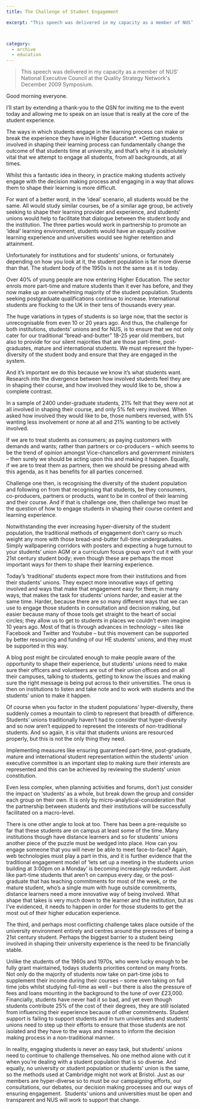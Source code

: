 ```yaml
---
title: The Challenge of Student Engagement

excerpt: "This speech was delivered in my capacity as a member of NUS’ National Executive Council at the Quality Strategy Network's December 2009 Symposium."



category:
  - archive
  - education
---
```


> This speech was delivered in my capacity as a member of NUS’ National Executive Council at the Quality Strategy Network's December 2009 Symposium.

Good morning everyone.

I’ll start by extending a thank-you to the QSN for inviting me to the event today and allowing me to speak on an issue that is really at the core of the student experience.

The ways in which students engage in the learning process can make or break the experience they have in Higher Education*. *Getting students involved in shaping their learning process can fundamentally change the outcome of that students time at university, and that’s why it is absolutely vital that we attempt to engage all students, from all backgrounds, at all times.

Whilst this a fantastic idea in theory, in practice making students actively engage with the decision making process and engaging in a way that allows them to shape their learning is more difficult.

For want of a better word, in the ‘ideal’ scenario, all students would be the same. All would study similar courses, be of a similar age group, be actively seeking to shape their learning provider and experience, and students’ unions would help to facilitate that dialogue between the student body and the institution. The three parties would work in partnership to promote an ‘ideal’ learning environment, students would have an equally positive learning experience and universities would see higher retention and attainment.

Unfortunately for institutions and for students’ unions, or fortunately depending on how you look at it, the student population is far more diverse than that. The student body of the 1950s is not the same as it is today.

Over 40% of young people are now entering Higher Education. The sector enrols more part-time and mature students than it ever has before, and they now make up an overwhelming majority of the student population. Students seeking postgraduate qualifications continue to increase. International students are flocking to the UK in their tens of thousands every year.

The huge variations in types of students is so large now, that the sector is unrecognisable from even 10 or 20 years ago. And thus, the challenge for both institutions, students’ unions and for NUS, is to ensure that we not only cater for our traditional “bread-and-butter” 18-25 year old members, but also to provide for our silent majorities that are those part-time, post-graduates, mature and international students. We must represent the hyper-diversity of the student body and ensure that they are engaged in the system.

And it’s important we do this because we know it’s what students want. Research into the divergence between how involved students feel they are in shaping their course, and how involved they would like to be, show a complete contrast.

In a sample of 2400 under-graduate students, 21% felt that they were not at all involved in shaping their course, and only 5% felt very involved. When asked how involved they would like to be, those numbers reversed, with 5% wanting less involvement or none at all and 21% wanting to be actively involved.

If we are to treat students as consumers; as paying customers with demands and wants; rather than partners or co-producers – which seems to be the trend of opinion amongst Vice-chancellors and government ministers – then surely we should be acting upon this and making it happen. Equally, if we are to treat them as partners, then we should be pressing ahead with this agenda, as it has benefits for all parties concerned.

Challenge one then, is recognising the diversity of the student population and following on from that recognising that students, be they consumers, co-producers, partners or products, want to be in control of their learning and their course. And if that is challenge one, then challenge two must be the question of how to engage students in shaping their course content and learning experience.

Notwithstanding the ever increasing hyper-diversity of the student population, the traditional methods of engagement don’t carry so much weight any more with those bread-and-butter full-time undergraduates. Simply wallpapering corridors with posters and expecting a huge turnout to your students’ union AGM or a curriculum focus group won’t cut it with your 21st century student body; even though these are perhaps the most important ways for them to shape their learning experience.

Today’s ‘traditional’ students expect more from their institutions and from their students’ unions. They expect more innovative ways of getting involved and ways that make that engagement easy for them; in many ways, that makes the task for students’ unions harder, and easier at the same time. Harder, because there are so many different ways that we can use to engage those students in consultation and decision making, but easier because many of those tools get straight to the heart of social circles; they allow us to get to students in places we couldn’t even imagine 10 years ago. Most of that is through advances in technology – sites like Facebook and Twitter and Youtube – but this movement can be supported by better resourcing and funding of our HE students’ unions, and they must be supported in this way.

A blog post might be circulated enough to make people aware of the opportunity to shape their experience, but students’ unions need to make sure their officers and volunteers are out of their union offices and on all their campuses, talking to students, getting to know the issues and making sure the right message is being put across to their universities. The onus is then on institutions to listen and take note and to work with students and the students’ union to make it happen.

Of course when you factor in the student populations’ hyper-diversity, there suddenly comes a mountain to climb to represent that breadth of difference. Students’ unions traditionally haven’t had to consider that hyper-diversity and so now aren’t equipped to represent the interests of non-traditional students. And so again, it is vital that students unions are resourced properly, but this is not the only thing they need.

Implementing measures like ensuring guaranteed part-time, post-graduate, mature and international student representation within the students’ union executive committee is an important step to making sure their interests are represented and this can be achieved by reviewing the students’ union constitution.

Even less complex, when planning activities and forums, don’t just consider the impact on ‘students’ as a whole, but break down the group and consider each group on their own. It is only by micro-analytical-consideration that the partnership between students and their institutions will be successfully facilitated on a macro-level.

There is one other angle to look at too. There has been a pre-requisite so far that these students are on campus at least some of the time. Many institutions though have distance learners and so for students’ unions another piece of the puzzle must be wedged into place. How can you engage someone that you will never be able to meet face-to-face? Again, web technologies must play a part in this, and it is further evidence that the traditional engagement model of ‘lets set up a meeting in the students union building at 3:00pm on a Monday’ is becoming increasingly redundant. Just like part-time students that aren’t on campus every day, or the post-graduate that has teaching commitments for most of the week, or the mature student, who’s a single mum with huge outside commitments, distance learners need a more innovative way of being involved. What shape that takes is very much down to the learner and the institution, but as I’ve evidenced, it needs to happen in order for those students to get the most out of their higher education experience.

The third, and perhaps most conflicting challenge takes place outside of the university environment entirely and centres around the pressures of being a 21st century student. Perhaps the biggest barrier to a student being involved in shaping their university experience is the need to be financially stable.

Unlike the students of the 1960s and 1970s, who were lucky enough to be fully grant maintained, todays students priorities contend on many fronts. Not only do the majority of students now take on part-time jobs to supplement their income during their courses – some even taking on full time jobs whilst studying full-time as well – but there is also the pressure of fees and loans mounting in the background to the tune of over £23,000. Financially, students have never had it so bad, and yet even though students contribute 25% of the cost of their degrees, they are still isolated from influencing their experience because of other commitments. Student support is failing to support students and in turn universities and students’ unions need to step up their efforts to ensure that those students are not isolated and they have to the ways and means to inform the decision making process in a non-traditional manner.

In reality, engaging students is never an easy task, but students’ unions need to continue to challenge themselves. No one method alone with cut it when you’re dealing with a student population that is so diverse. And equally, no university or student population or students’ union is the same, so the methods used at Cambridge might not work at Bristol. Just as our members are hyper-diverse so to must be our campaigning efforts, our consultations, our debates, our decision making processes and our ways of ensuring engagement.  Students’ unions and universities must be open and transparent and NUS will work to support that change.